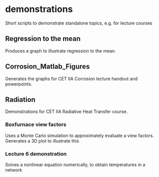 # demonstrations
Short scripts to demonstrate standalone topics, e.g. for lecture courses

## Regression to the mean
Produces a graph to illustrate regression to the mean. 

## Corrosion_Matlab_Figures
Generates the graphs for CET IIA Corrosion lecture handout and powerpoints.

## Radiation
Demonstrations for CET IIA Radiative Heat Transfer course.

### Boxfurnace view factors
Uses a Monte Carlo simulation to approximately evaluate a view factors.
Generates  a 3D plot to illustrate this

### Lecture 6 demonstration
Solves a nonlinear equation numerically, to obtain temperatures in a network
